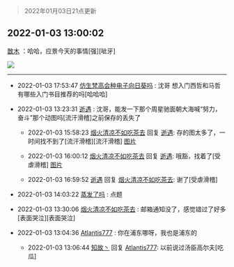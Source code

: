 > 2022年01月03日21点更新
<link rel="stylesheet" href="https://cdn.jsdelivr.net/gh/taotie6/sampleJSON@main/css/photo_show.css">
<meta name="referrer" content="no-referrer" />


 ## 2022-01-03 13:00:02 

 [㪚木](https://www.coolapk.com/feed/32565475?shareKey=YmQzZWM2Nzc5N2E1NjFkMjkxYWM~) ：哈哈，应景今天的事情[强][呲牙] 

<div class="album">
<img class="img-item" src="http://image.coolapk.com/feed/2020/0326/15/2734062_60f0e545_7021_5362@300x300.gif" />
</div>

 ------- 

- 2022-01-03 17:53:47 [仿生梵高会种电子向日葵吗](uid=7605330) : 沈哥 想入门西哲和马哲 有哪些入门书目推荐的吗[哈哈哈] 

- 2022-01-03 13:23:31 [逝遇](uid=2589293) : 沈哥，能发一下那个周星驰面朝大海喊“努力，奋斗”那个动图吗[流汗滑稽]之前保存的丢失了 

    - 2022-01-03 15:58:23 [烟火清凉不如吃茶去](uid=4279524) 回复 [逝遇](uid=2589293): 存的图太多了，一时间找不到了[流汗滑稽][流汗滑稽] [图片](http://image.coolapk.com/feed/2022/0103/15/4279524_b3485ab5_6701_5521_672@393x235.gif)

    - 2022-01-03 16:00:12 [烟火清凉不如吃茶去](uid=4279524) 回复 [逝遇](uid=2589293): 哦豁，找着了[受虐滑稽] [图片](http://image.coolapk.com/feed/2022/0103/16/4279524_3bb18a28_6811_0988_417@431x198.gif)

    - 2022-01-03 16:59:52 [逝遇](uid=2589293) 回复 [烟火清凉不如吃茶去](uid=4279524): 谢了[受虐滑稽] 

- 2022-01-03 14:03:22 [蒸发了吗](uid=1621333) : 点题 

- 2022-01-03 13:30:06 [烟火清凉不如吃茶去](uid=4279524) : 邮箱通知没了，感觉错过了好多[表面哭泣][表面哭泣] 

- 2022-01-03 13:04:36 [Atlantis777](uid=2623363) : 你在浦东哪呀，我也是浦东的 

    - 2022-01-03 13:06:44 [知故丶](uid=604372) 回复 [Atlantis777](uid=2623363): 以前说过汤臣高尔夫[吃瓜] 

